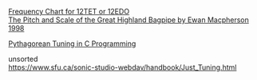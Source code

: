 [Frequency Chart for 12TET or 12EDO](https://pages.mtu.edu/~suits/notefreqs.html)  
[The Pitch and Scale of the Great Highland Bagpipe by Ewan Macpherson 1998](https://publish.uwo.ca/~emacphe3/pipes/acoustics/pipescale.html)  
  
[Pythagorean Tuning in C Programming](https://www.audiolabs-erlangen.de/resources/MIR/FMP/C1/C1E10_PythagoreanTuning.html)  
  
unsorted  
https://www.sfu.ca/sonic-studio-webdav/handbook/Just_Tuning.html  
